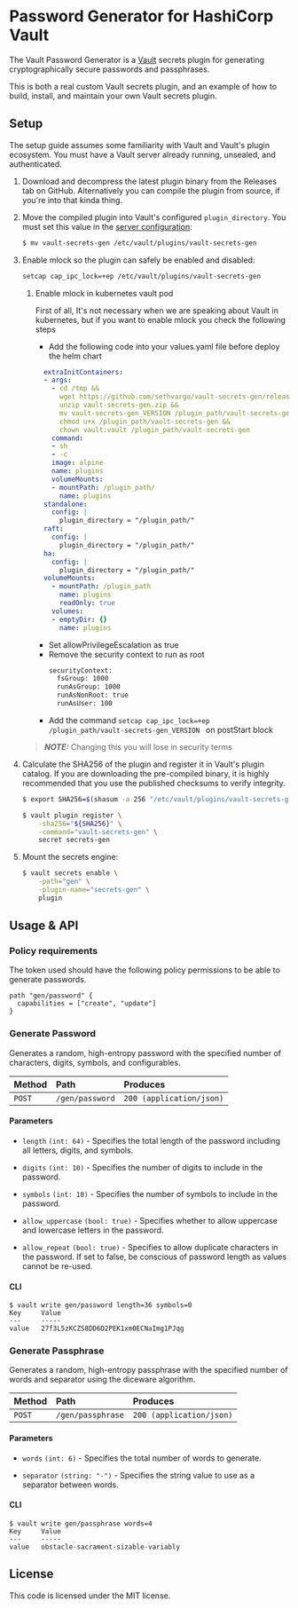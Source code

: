 # Password Generator for HashiCorp Vault

The Vault Password Generator is a [Vault](https://www.vaultproject.io) secrets
plugin for generating cryptographically secure passwords and passphrases.

This is both a real custom Vault secrets plugin, and an example of how to build,
install, and maintain your own Vault secrets plugin.

## Setup

The setup guide assumes some familiarity with Vault and Vault's plugin
ecosystem. You must have a Vault server already running, unsealed, and
authenticated.

1. Download and decompress the latest plugin binary from the Releases tab on
GitHub. Alternatively you can compile the plugin from source, if you're into
that kinda thing.

1. Move the compiled plugin into Vault's configured `plugin_directory`. You must
   set this value in the [server configuration][vault-config]:

    ```sh
    $ mv vault-secrets-gen /etc/vault/plugins/vault-secrets-gen
    ```

1. Enable mlock so the plugin can safely be enabled and disabled:

   ```sh
   setcap cap_ipc_lock=+ep /etc/vault/plugins/vault-secrets-gen
   ```
   1. Enable mlock in kubernetes vault pod

      First of all, It's not necessary when we are speaking about Vault in kubernetes, but if you want to enable mlock you check the following steps
      
      - Add the following code into your values.yaml file before deploy the helm chart
      ```yaml
        extraInitContainers:
        - args:
          - cd /tmp &&
            wget https://github.com/sethvargo/vault-secrets-gen/releases/download/VERSION/DISTRIBUTION -O vault-secrets-gen.zip &&
            unzip vault-secrets-gen.zip &&
            mv vault-secrets-gen_VERSION /plugin_path/vault-secrets-gen &&
            chmod u+x /plugin_path/vault-secrets-gen &&
            chown vault:vault /plugin_path/vault-secrets-gen
          command:
          - sh
          - -c
          image: alpine
          name: plugins
          volumeMounts:
          - mountPath: /plugin_path/
            name: plugins
        standalone:
          config: |
            plugin_directory = "/plugin_path/"
        raft:
          config: |
            plugin_directory = "/plugin_path/"
        ha:
          config: |
            plugin_directory = "/plugin_path/"
        volumeMounts:
          - mountPath: /plugin_path
            name: plugins
            readOnly: true
          volumes:
          - emptyDir: {}
            name: plugins
      ```
      - Set allowPrivilegeEscalation as true
      - Remove the security context to run as root
        ```bash                             
        securityContext:                                       
          fsGroup: 1000                       
          runAsGroup: 1000                     
          runAsNonRoot: true                   
          runAsUser: 100
        ```
      - Add the command ```setcap cap_ipc_lock=+ep /plugin_path/vault-secrets-gen_VERSION ``` on postStart block

   > **_NOTE:_**  Changing this you will lose in security terms

   

1. Calculate the SHA256 of the plugin and register it in Vault's plugin catalog.
If you are downloading the pre-compiled binary, it is highly recommended that
you use the published checksums to verify integrity.

    ```sh
    $ export SHA256=$(shasum -a 256 "/etc/vault/plugins/vault-secrets-gen" | cut -d' ' -f1)

    $ vault plugin register \
        -sha256="${SHA256}" \
        -command="vault-secrets-gen" \
        secret secrets-gen
    ```

1. Mount the secrets engine:

    ```sh
    $ vault secrets enable \
        -path="gen" \
        -plugin-name="secrets-gen" \
        plugin
    ```

## Usage & API

### Policy requirements

The token used should have the following policy permissions to be able to generate passwords.

```hcl
path "gen/password" {
  capabilities = ["create", "update"]
}
```

### Generate Password

Generates a random, high-entropy password with the specified number of
characters, digits, symbols, and configurables.

| Method   | Path                         | Produces                 |
| :------- | :--------------------------- | :----------------------- |
| `POST`   | `/gen/password`              | `200 (application/json)` |

#### Parameters

- `length` `(int: 64)` - Specifies the total length of the password including
  all letters, digits, and symbols.

- `digits` `(int: 10)` - Specifies the number of digits to include in the
  password.

- `symbols` `(int: 10)` - Specifies the number of symbols to include in the
  password.

- `allow_uppercase` `(bool: true)` - Specifies whether to allow uppercase and
  lowercase letters in the password.

- `allow_repeat` `(bool: true)` - Specifies to allow duplicate characters in the
  password. If set to false, be conscious of password length as values cannot be
  re-used.

#### CLI

```
$ vault write gen/password length=36 symbols=0
Key  	Value
---  	-----
value	27f3L5zKCZS8DD6D2PEK1xm0ECNaImg1PJqg
```

### Generate Passphrase

Generates a random, high-entropy passphrase with the specified number of words
and separator using the diceware algorithm.

| Method   | Path                         | Produces                 |
| :------- | :--------------------------- | :----------------------- |
| `POST`   | `/gen/passphrase`            | `200 (application/json)` |

#### Parameters

- `words` `(int: 6)` - Specifies the total number of words to generate.

- `separator` `(string: "-")` - Specifies the string value to use as a separator
  between words.

#### CLI

```
$ vault write gen/passphrase words=4
Key  	Value
---  	-----
value	obstacle-sacrament-sizable-variably
```

## License

This code is licensed under the MIT license.

[vault-config]: https://www.vaultproject.io/docs/configuration#plugin_directory
